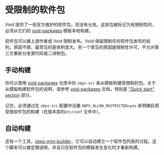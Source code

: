 # 受限制的软件包

Void 提供了一些官方维护的软件包，但没有分发。这些包被标记为有限制性的，必须从它们的 [void-packages](https://github.com/void-linux/void-packages) 模板本地构建。

软件包可以被上游作者或 Void 限制发布。Void 保留限制任何软件包发布的权利，原因不限，最常见的是体积庞大。另一个常见的原因是限制性许可，不允许第三方重新分发源代码或二进制包。

## 手动构建

你可以使用 [void-packages](https://github.com/void-linux/void-packages) 仓库中的 `xbps-src` 来从模板构建受限制的包。关于从模板构建软件包的说明，请参考 [void-packages](https://github.com/void-linux/void-packages) 文档，特别是 ["Quick start"
section](https://github.com/void-linux/void-packages#quick-start) 部分。

记住，必须通过在 `xbps-src` 配置中设置 `XBPS_ALLOW_RESTRICTED=yes` 来明确启用受限软件包的构建（在版本库的`etc/conf` 文件中）。

## 自动构建

还有一个工具，[xbps-mini-builder](https://github.com/the-maldridge/xbps-mini-builder)，它可以自动建立一个软件包列表的过程。这个脚本可以被定期调用，并且只在软件包的模板发生变化时才重新构建。
